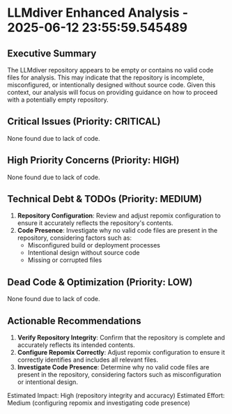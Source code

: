 # LLMdiver Enhanced Analysis - 2025-06-12 23:55:59.545489

## Executive Summary
The LLMdiver repository appears to be empty or contains no valid code files for analysis. This may indicate that the repository is incomplete, misconfigured, or intentionally designed without source code. Given this context, our analysis will focus on providing guidance on how to proceed with a potentially empty repository.

## Critical Issues (Priority: CRITICAL)
None found due to lack of code.

## High Priority Concerns (Priority: HIGH)
None found due to lack of code.

## Technical Debt & TODOs (Priority: MEDIUM)
1. **Repository Configuration**: Review and adjust repomix configuration to ensure it accurately reflects the repository's contents.
2. **Code Presence**: Investigate why no valid code files are present in the repository, considering factors such as:
	* Misconfigured build or deployment processes
	* Intentional design without source code
	* Missing or corrupted files

## Dead Code & Optimization (Priority: LOW)
None found due to lack of code.

## Actionable Recommendations
1. **Verify Repository Integrity**: Confirm that the repository is complete and accurately reflects its intended contents.
2. **Configure Repomix Correctly**: Adjust repomix configuration to ensure it correctly identifies and includes all relevant files.
3. **Investigate Code Presence**: Determine why no valid code files are present in the repository, considering factors such as misconfiguration or intentional design.

Estimated Impact: High (repository integrity and accuracy)
Estimated Effort: Medium (configuring repomix and investigating code presence)